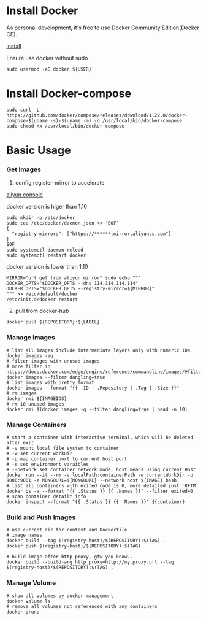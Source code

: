 # Install Docker

As personal development, it's free to use Docker Community Edition(Docker CE).

[install](https://docs.docker.com/engine/installation/linux/ubuntu/)

Ensure use docker without sudo

```
sudo usermod -aG docker ${USER}
```

# Install Docker-compose

```
sudo curl -L https://github.com/docker/compose/releases/download/1.22.0/docker-compose-$(uname -s)-$(uname -m) -o /usr/local/bin/docker-compose
sudo chmod +x /usr/local/bin/docker-compose
```
# Basic Usage

### Get Images

1. config register-mirror to accelerate

[aliyun console](https://cr.console.aliyun.com)

docker version is higer than 1.10

```shell
sudo mkdir -p /etc/docker
sudo tee /etc/docker/daemon.json <<-'EOF'
{
  "registry-mirrors": ["https://******.mirror.aliyuncs.com"]
}
EOF
sudo systemctl daemon-reload
sudo systemctl restart docker
```

docker version is lower than 1.10

```shell
MIRROR="url get from aliyun mirror" sudo echo """
DOCKER_OPTS="$DOCKER_OPTS --dns 114.114.114.114"
DOCKER_OPTS="$DOCKER_OPTS --registry-mirror=${MIRROR}"
""" >> /etc/default/docker
/etc/init.d/docker restart
```

2. pull from docker-hub

```shell
docker pull ${REPOSITORY}:${LABEL}
```

### Manage Images

```shell
# list all images include intermediate layers only with numeric IDs
docker images -aq
# filter images with unused images
# more filter in https://docs.docker.com/edge/engine/reference/commandline/images/#filtering
docker images --filter dangling=true
# list images with pretty format
docker images --format "{{ .ID | .Repository | .Tag | .Size }}"
# rm images
docker rmi ${IMAGEIDS}
# rm 10 unused images
docker rmi $(docker images -q --filter dangling=true | head -n 10)
```

### Manage Containers

```shell
# start a container with interactive terminal, which will be deleted after exit
# -v mount local file system to container
# -w set current workDir
# -p map container port to current host port
# -e set environment varaibles
# --network set container network mode, host means using current Host
docker run --it --rm -v localPath:containerPath -w currentWorkDir -p 9000:9001 -e MONGOURL=${MONGOURL} --network host ${IMAGE} bash
# list all containers with exited code is 0, more detailed just `RFTM`
docker ps -a --format "{{ .Status }} {{ .Names }}" --filter exited=0
# scan container detailt info
docker inspect --format "{{ .Status }} {{ .Names }}" ${container}
```

### Build and Push Images

```shell
# use current dir for context and Dockerfile
# image names
docker build --tag $(registry-host)/$(REPOSITORY):$(TAG) .
docker push $(registry-host)/$(REPOSITORY):$(TAG)

# build image after http proxy, gfw you know...
docker build --build-arg http_proxy=http://my.proxy.url --tag $(registry-host)/$(REPOSITORY):$(TAG) .
```

### Manage Volume

```shell
# show all volumes by docker management
docker volume ls
# remove all volumes not referenced with any containers
docker prune
```
